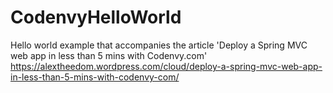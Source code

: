 # CodenvyHelloWorld
Hello world example that accompanies the article 'Deploy a Spring MVC web app in less than 5 mins with Codenvy.com' https://alextheedom.wordpress.com/cloud/deploy-a-spring-mvc-web-app-in-less-than-5-mins-with-codenvy-com/
